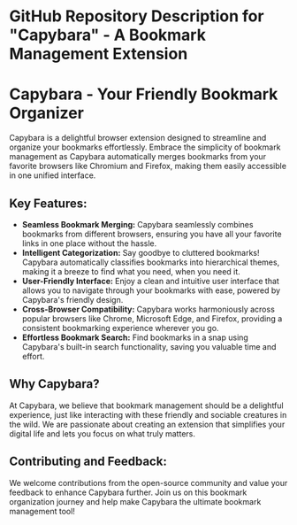 # GitHub Repository Description for "Capybara" - A Bookmark Management Extension

# Capybara - Your Friendly Bookmark Organizer

Capybara is a delightful browser extension designed to streamline and organize your bookmarks effortlessly. Embrace the simplicity of bookmark management as Capybara automatically merges bookmarks from your favorite browsers like Chromium and Firefox, making them easily accessible in one unified interface.

## Key Features:

  - **Seamless Bookmark Merging:** Capybara seamlessly combines bookmarks from different browsers, ensuring you have all your favorite links in one place without the hassle.
  - **Intelligent Categorization:** Say goodbye to cluttered bookmarks! Capybara automatically classifies bookmarks into hierarchical themes, making it a breeze to find what you need, when you need it.
  - **User-Friendly Interface:** Enjoy a clean and intuitive user interface that allows you to navigate through your bookmarks with ease, powered by Capybara's friendly design.
  - **Cross-Browser Compatibility:** Capybara works harmoniously across popular browsers like Chrome, Microsoft Edge, and Firefox, providing a consistent bookmarking experience wherever you go.
  - **Effortless Bookmark Search:** Find bookmarks in a snap using Capybara's built-in search functionality, saving you valuable time and effort.

## Why Capybara?

At Capybara, we believe that bookmark management should be a delightful experience, just like interacting with these friendly and sociable creatures in the wild. We are passionate about creating an extension that simplifies your digital life and lets you focus on what truly matters.

## Contributing and Feedback:

We welcome contributions from the open-source community and value your feedback to enhance Capybara further. Join us on this bookmark organization journey and help make Capybara the ultimate bookmark management tool!
